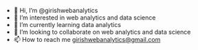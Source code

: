 - 👋 Hi, I’m @girishwebanalytics
- 👀 I’m interested in web analytics and data science
- 🌱 I’m currently learning data analytics
- 💞️ I’m looking to collaborate on web analytics and data science
- 📫 How to reach me girishwebanalytics@gmail.com

<!---
girishwebanalytics/girishwebanalytics is a ✨ special ✨ repository because its `README.md` (this file) appears on your GitHub profile.
You can click the Preview link to take a look at your changes.
--->
